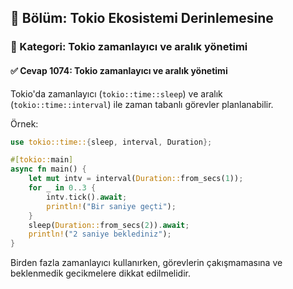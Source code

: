 ## 📘 Bölüm: Tokio Ekosistemi Derinlemesine  
### 🔹 Kategori: Tokio zamanlayıcı ve aralık yönetimi  
#### ✅ Cevap 1074: Tokio zamanlayıcı ve aralık yönetimi

Tokio'da zamanlayıcı (`tokio::time::sleep`) ve aralık (`tokio::time::interval`) ile zaman tabanlı görevler planlanabilir.

Örnek:
```rust
use tokio::time::{sleep, interval, Duration};

#[tokio::main]
async fn main() {
    let mut intv = interval(Duration::from_secs(1));
    for _ in 0..3 {
        intv.tick().await;
        println!("Bir saniye geçti");
    }
    sleep(Duration::from_secs(2)).await;
    println!("2 saniye beklediniz");
}
```
Birden fazla zamanlayıcı kullanırken, görevlerin çakışmamasına ve beklenmedik gecikmelere dikkat edilmelidir.
